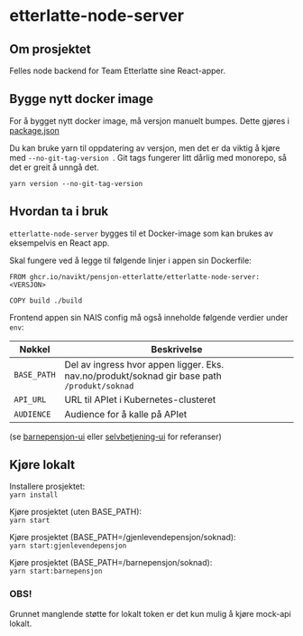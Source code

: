 # etterlatte-node-server

## Om prosjektet

Felles node backend for Team Etterlatte sine React-apper.

## Bygge nytt docker image

For å bygget nytt docker image, må versjon manuelt bumpes. 
Dette gjøres i [package.json](package.json)

Du kan bruke yarn til oppdatering av versjon, men det er da viktig å kjøre med `--no-git-tag-version
`. Git tags fungerer litt dårlig med monorepo, så det er greit å unngå det.

`yarn version --no-git-tag-version`

## Hvordan ta i bruk

`etterlatte-node-server` bygges til et Docker-image som kan brukes av eksempelvis en React app.

Skal fungere ved å legge til følgende linjer i appen sin Dockerfile: 

``` 
FROM ghcr.io/navikt/pensjon-etterlatte/etterlatte-node-server:<VERSJON>

COPY build ./build
```

Frontend appen sin NAIS config må også inneholde følgende verdier under `env`:

| Nøkkel     | Beskrivelse |
| ---        | ---         |
|`BASE_PATH` | Del av ingress hvor appen ligger. Eks. nav.no/produkt/soknad gir base path `/produkt/soknad`  |        
|`API_URL`   | URL til APIet i Kubernetes-clusteret |   
|`AUDIENCE`  | Audience for å kalle på APIet |   

(se [barnepensjon-ui](../barnepensjon-ui/.nais) eller [selvbetjening-ui](../selvbetjening-ui/.nais) for referanser)

## Kjøre lokalt 

Installere prosjektet:\
`yarn install`

Kjøre prosjektet (uten BASE_PATH):\
`yarn start`

Kjøre prosjektet (BASE_PATH=/gjenlevendepensjon/soknad):\
`yarn start:gjenlevendepensjon`

Kjøre prosjektet (BASE_PATH=/barnepensjon/soknad):\
`yarn start:barnepensjon`

### OBS!

Grunnet manglende støtte for lokalt token er det kun mulig å kjøre mock-api lokalt. 
